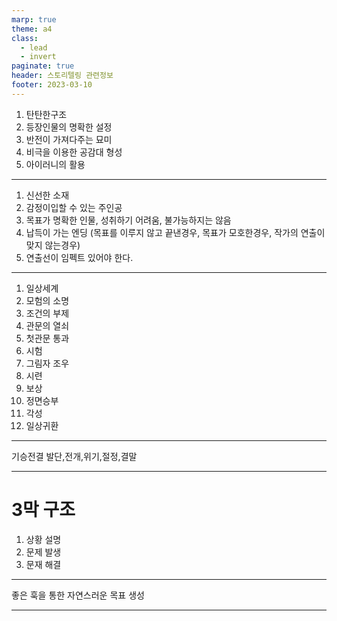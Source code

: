 ```yaml
---
marp: true
theme: a4
class:
  - lead
  - invert
paginate: true
header: 스토리텔링 관련정보
footer: 2023-03-10
---
```


1. 탄탄한구조
2. 등장인물의 명확한 설정
3. 반전이 가져다주는 묘미
4. 비극을 이용한 공감대 형성
5. 아이러니의 활용

---

1. 신선한 소재
2. 감정이입할 수 있는 주인공
3. 목표가 명확한 인물, 성취하기 어려움, 불가능하지는 않음
4. 납득이 가는 엔딩 (목표를 이루지 않고 끝낸경우, 목표가 모호한경우, 작가의 연출이 맞지 않는경우)
5. 연출선이 임펙트 있어야 한다.

---

1. 일상세계
2. 모험의 소명
3. 조건의 부제
4. 관문의 열쇠
5. 첫관문 통과
6. 시험
7. 그림자 조우
8. 시련
9. 보상
10. 정면승부
11. 각성
12. 일상귀환

---

기승전결
발단,전개,위기,절정,결말

---

# 3막 구조
1. 상황 설명
2. 문제 발생
3. 문재 해결

---

좋은 훅을 통한 자연스러운 목표 생성

---

